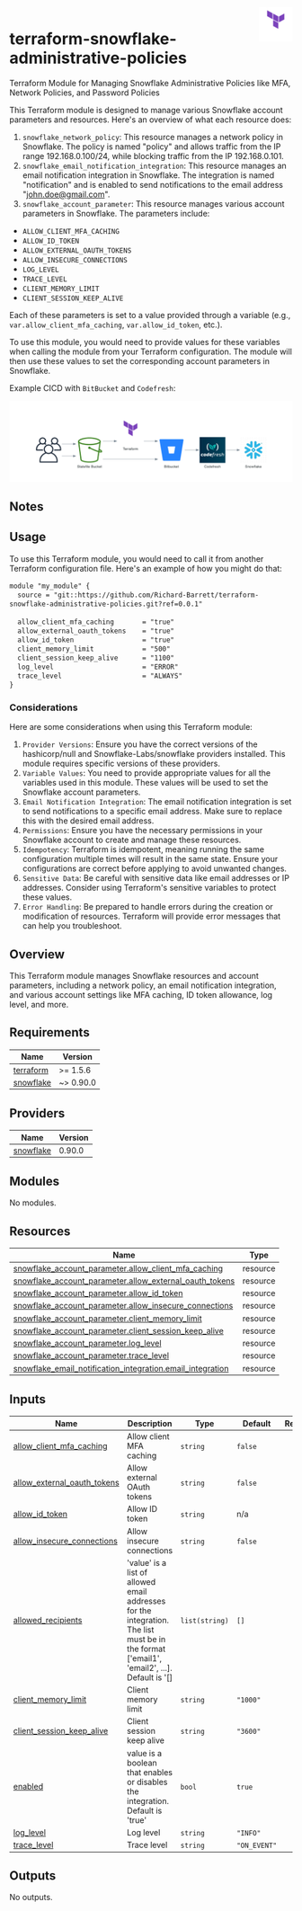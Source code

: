 <img align="right" width="60" height="60" src="images/terraform.png">

# terraform-snowflake-administrative-policies
Terraform Module for Managing Snowflake Administrative Policies like MFA, Network Policies, and Password Policies

This Terraform module is designed to manage various Snowflake account parameters and resources. Here's an overview of what each resource does:

1. `snowflake_network_policy`: This resource manages a network policy in Snowflake. The policy is named "policy" and allows traffic from the IP range 192.168.0.100/24, while blocking traffic from the IP 192.168.0.101.
2. `snowflake_email_notification_integration`: This resource manages an email notification integration in Snowflake. The integration is named "notification" and is enabled to send notifications to the email address "john.doe@gmail.com".
3. `snowflake_account_parameter`: This resource manages various account parameters in Snowflake. The parameters include:

- `ALLOW_CLIENT_MFA_CACHING`
- `ALLOW_ID_TOKEN`
- `ALLOW_EXTERNAL_OAUTH_TOKENS`
- `ALLOW_INSECURE_CONNECTIONS`
- `LOG_LEVEL`
- `TRACE_LEVEL`
- `CLIENT_MEMORY_LIMIT`
- `CLIENT_SESSION_KEEP_ALIVE`

Each of these parameters is set to a value provided through a variable (e.g., `var.allow_client_mfa_caching`, `var.allow_id_token`, etc.).

To use this module, you would need to provide values for these variables when calling the module from your Terraform configuration.
The module will then use these values to set the corresponding account parameters in Snowflake.

Example CICD with `BitBucket` and `Codefresh`:

![Image](./images/diagram.png)

## Notes

## Usage

To use this Terraform module, you would need to call it from another Terraform configuration file. Here's an example of how you might do that:

```hcl
module "my_module" {
  source = "git::https://github.com/Richard-Barrett/terraform-snowflake-administrative-policies.git?ref=0.0.1"

  allow_client_mfa_caching       = "true"
  allow_external_oauth_tokens    = "true"
  allow_id_token                 = "true"
  client_memory_limit            = "500"
  client_session_keep_alive      = "1100"
  log_level                      = "ERROR"
  trace_level                    = "ALWAYS"
}
```

### Considerations

Here are some considerations when using this Terraform module:

1. `Provider Versions`: Ensure you have the correct versions of the hashicorp/null and Snowflake-Labs/snowflake providers installed. This module requires specific versions of these providers.
2. `Variable Values`: You need to provide appropriate values for all the variables used in this module. These values will be used to set the Snowflake account parameters.
3. `Email Notification Integration`: The email notification integration is set to send notifications to a specific email address. Make sure to replace this with the desired email address.
4. `Permissions`: Ensure you have the necessary permissions in your Snowflake account to create and manage these resources.
5. `Idempotency`: Terraform is idempotent, meaning running the same configuration multiple times will result in the same state. Ensure your configurations are correct before applying to avoid unwanted changes.
6. `Sensitive Data`: Be careful with sensitive data like email addresses or IP addresses. Consider using Terraform's sensitive variables to protect these values.
7. `Error Handling`: Be prepared to handle errors during the creation or modification of resources. Terraform will provide error messages that can help you troubleshoot.

## Overview

This Terraform module manages Snowflake resources and account parameters, including a network policy, an email notification integration, and various account settings like MFA caching, ID token allowance, log level, and more.

<!-- BEGIN_TF_DOCS -->
## Requirements

| Name | Version |
|------|---------|
| <a name="requirement_terraform"></a> [terraform](#requirement\_terraform) | >= 1.5.6 |
| <a name="requirement_snowflake"></a> [snowflake](#requirement\_snowflake) | ~> 0.90.0 |

## Providers

| Name | Version |
|------|---------|
| <a name="provider_snowflake"></a> [snowflake](#provider\_snowflake) | 0.90.0 |

## Modules

No modules.

## Resources

| Name | Type |
|------|------|
| [snowflake_account_parameter.allow_client_mfa_caching](https://registry.terraform.io/providers/Snowflake-Labs/snowflake/latest/docs/resources/account_parameter) | resource |
| [snowflake_account_parameter.allow_external_oauth_tokens](https://registry.terraform.io/providers/Snowflake-Labs/snowflake/latest/docs/resources/account_parameter) | resource |
| [snowflake_account_parameter.allow_id_token](https://registry.terraform.io/providers/Snowflake-Labs/snowflake/latest/docs/resources/account_parameter) | resource |
| [snowflake_account_parameter.allow_insecure_connections](https://registry.terraform.io/providers/Snowflake-Labs/snowflake/latest/docs/resources/account_parameter) | resource |
| [snowflake_account_parameter.client_memory_limit](https://registry.terraform.io/providers/Snowflake-Labs/snowflake/latest/docs/resources/account_parameter) | resource |
| [snowflake_account_parameter.client_session_keep_alive](https://registry.terraform.io/providers/Snowflake-Labs/snowflake/latest/docs/resources/account_parameter) | resource |
| [snowflake_account_parameter.log_level](https://registry.terraform.io/providers/Snowflake-Labs/snowflake/latest/docs/resources/account_parameter) | resource |
| [snowflake_account_parameter.trace_level](https://registry.terraform.io/providers/Snowflake-Labs/snowflake/latest/docs/resources/account_parameter) | resource |
| [snowflake_email_notification_integration.email_integration](https://registry.terraform.io/providers/Snowflake-Labs/snowflake/latest/docs/resources/email_notification_integration) | resource |

## Inputs

| Name | Description | Type | Default | Required |
|------|-------------|------|---------|:--------:|
| <a name="input_allow_client_mfa_caching"></a> [allow\_client\_mfa\_caching](#input\_allow\_client\_mfa\_caching) | Allow client MFA caching | `string` | `false` | no |
| <a name="input_allow_external_oauth_tokens"></a> [allow\_external\_oauth\_tokens](#input\_allow\_external\_oauth\_tokens) | Allow external OAuth tokens | `string` | `false` | no |
| <a name="input_allow_id_token"></a> [allow\_id\_token](#input\_allow\_id\_token) | Allow ID token | `string` | n/a | yes |
| <a name="input_allow_insecure_connections"></a> [allow\_insecure\_connections](#input\_allow\_insecure\_connections) | Allow insecure connections | `string` | `false` | no |
| <a name="input_allowed_recipients"></a> [allowed\_recipients](#input\_allowed\_recipients) | 'value' is a list of allowed email addresses for the integration. The list must be in the format ['email1', 'email2', ...]. Default is '[] | `list(string)` | `[]` | no |
| <a name="input_client_memory_limit"></a> [client\_memory\_limit](#input\_client\_memory\_limit) | Client memory limit | `string` | `"1000"` | no |
| <a name="input_client_session_keep_alive"></a> [client\_session\_keep\_alive](#input\_client\_session\_keep\_alive) | Client session keep alive | `string` | `"3600"` | no |
| <a name="input_enabled"></a> [enabled](#input\_enabled) | value is a boolean that enables or disables the integration. Default is 'true' | `bool` | `true` | no |
| <a name="input_log_level"></a> [log\_level](#input\_log\_level) | Log level | `string` | `"INFO"` | no |
| <a name="input_trace_level"></a> [trace\_level](#input\_trace\_level) | Trace level | `string` | `"ON_EVENT"` | no |

## Outputs

No outputs.
<!-- END_TF_DOCS -->

